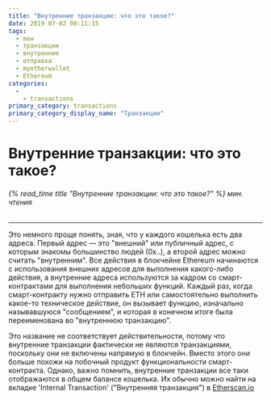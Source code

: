 ```yaml
---
title: "Внутренние транзакции: что это такое?"
date: 2019-07-02 00:11:15
tags:
  - mew
  - транзакции
  - внутренние
  - отправка
  - myetherwallet
  - Ethereum
categories:
  - 
    - transactions
primary_category: transactions
primary_category_display_name: "Транзакции"
---
```


# __Внутренние транзакции: что это такое?__
###### {% read_time title "Внутренние транзакции: что это такое?" %} мин. чтения
***

Это немного проще понять, зная, что у каждого кошелька есть два адреса. Первый адрес — это "внешний" или публичный адрес, с которым знакомы большинство людей (0x..), а второй адрес можно считать "внутренним". Все действия в блокчейне Ethereum начинаются с использования внешних адресов для выполнения какого-либо действия, а внутренние адреса используются за кадром со смарт-контрактами для выполнения небольших функций. Каждый раз, когда смарт-контракту нужно отправить ETH или самостоятельно выполнить какое-то техническое действие, он вызывает функцию, изначально называвшуюся "сообщением", и которая в конечном итоге была переименована во "внутреннюю транзакцию".

Это название не соответствует действительности, потому что внутренние транзакции фактически не являются транзакциями, поскольку они не включены напрямую в блокчейн. Вместо этого они больше похожи на побочный продукт функциональности смарт-контракта. Однако, важно помнить, внутренние транзакции все таки отображаются в общем балансе кошелька. Их обычно можно найти на вкладке 'Internal Transaction' ("Внутренняя транзакция") в [Etherscan.io](https://www.etherscan.io)